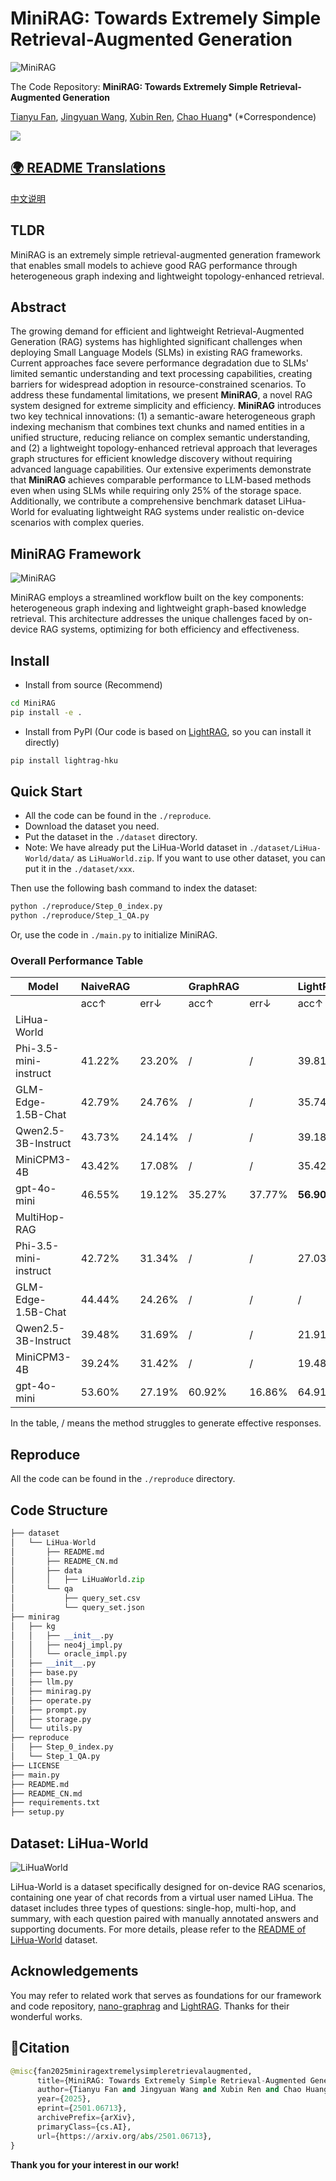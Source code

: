 # MiniRAG: Towards Extremely Simple Retrieval-Augmented Generation

![MiniRAG](https://files.mdnice.com/user/87760/ff711e74-c382-4432-bec2-e6f2aa787df1.jpg)


The Code Repository: **MiniRAG: Towards Extremely Simple Retrieval-Augmented Generation**
<br />  

[Tianyu Fan](https://tianyufan0504.github.io/), [Jingyuan Wang](), [Xubin Ren](https://ren-xubin.github.io/), [Chao Huang](https://sites.google.com/view/chaoh)* (*Correspondence)<br />  
</div>

<a href='https://arxiv.org/abs/2501.06713'><img src='https://img.shields.io/badge/arXiv-2501.06713-b31b1b'>


## 🌍 README Translations

[中文说明](./README_CN.md)

## TLDR
MiniRAG is an extremely simple retrieval-augmented generation framework that enables small models to achieve good RAG performance through heterogeneous graph indexing and lightweight topology-enhanced retrieval.

## Abstract
The growing demand for efficient and lightweight Retrieval-Augmented Generation (RAG) systems has highlighted significant challenges when deploying Small Language Models (SLMs) in existing RAG frameworks. Current approaches face severe performance degradation due to SLMs' limited semantic understanding and text processing capabilities, creating barriers for widespread adoption in resource-constrained scenarios. To address these fundamental limitations, we present **MiniRAG**, a novel RAG system designed for extreme simplicity and efficiency. **MiniRAG** introduces two key technical innovations: (1) a semantic-aware heterogeneous graph indexing mechanism that combines text chunks and named entities in a unified structure, reducing reliance on complex semantic understanding, and (2) a lightweight topology-enhanced retrieval approach that leverages graph structures for efficient knowledge discovery without requiring advanced language capabilities. Our extensive experiments demonstrate that **MiniRAG** achieves comparable performance to LLM-based methods even when using SLMs while requiring only 25\% of the storage space. Additionally, we contribute a comprehensive benchmark dataset LiHua-World for evaluating lightweight RAG systems under realistic on-device scenarios with complex queries. 

## MiniRAG Framework

![MiniRAG](https://files.mdnice.com/user/87760/02baba85-fa69-4223-ac22-914fef7120ae.jpg)

MiniRAG employs a streamlined workflow built on the key components: heterogeneous graph indexing and lightweight graph-based knowledge retrieval. This architecture addresses the unique challenges faced by on-device RAG systems, optimizing for both efficiency and effectiveness.


## Install

* Install from source (Recommend)

```bash
cd MiniRAG
pip install -e .
```
* Install from PyPI (Our code is based on [LightRAG](https://github.com/HKUDS/LightRAG), so you can install it directly)

```bash
pip install lightrag-hku
```

## Quick Start
* All the code can be found in the `./reproduce`.
* Download the dataset you need.
* Put the dataset in the `./dataset` directory.
* Note: We have already put the LiHua-World dataset in `./dataset/LiHua-World/data/` as `LiHuaWorld.zip`. If you want to use other dataset, you can put it in the `./dataset/xxx`.


Then use the following bash command to index the dataset:
```bash
python ./reproduce/Step_0_index.py
python ./reproduce/Step_1_QA.py
```

Or, use the code in `./main.py` to initialize MiniRAG.


### Overall Performance Table
| Model | NaiveRAG | | GraphRAG | | LightRAG | | **MiniRAG** | |
|-------|----------|----------|-----------|----------|-----------|----------|----------|----------|
| | acc↑ | err↓ | acc↑ | err↓ | acc↑ | err↓ | acc↑ | err↓ |
| LiHua-World | | | | | | | | |
| Phi-3.5-mini-instruct | 41.22% | 23.20% | / | / | 39.81% | 25.39% | **53.29%** | 23.35% |
| GLM-Edge-1.5B-Chat | 42.79% | 24.76% | / | / | 35.74% | 25.86% | **52.51%** | 25.71% |
| Qwen2.5-3B-Instruct | 43.73% | 24.14% | / | / | 39.18% | 28.68% | **48.75%** | 26.02% |
| MiniCPM3-4B | 43.42% | 17.08% | / | / | 35.42% | 21.94% | **51.25%** | 21.79% |
| gpt-4o-mini | 46.55% | 19.12% | 35.27% | 37.77% | **56.90%** | 20.85% | 54.08% | 19.44% |
| MultiHop-RAG | | | | | | | | |
| Phi-3.5-mini-instruct | 42.72% | 31.34% | / | / | 27.03% | 11.78% | **49.96%** | 28.44% |
| GLM-Edge-1.5B-Chat | 44.44% | 24.26% | / | / | / | / | **51.41%** | 23.44% |
| Qwen2.5-3B-Instruct | 39.48% | 31.69% | / | / | 21.91% | 13.73% | **48.55%** | 33.10% |
| MiniCPM3-4B | 39.24% | 31.42% | / | / | 19.48% | 10.41% | **47.77%** | 26.88% |
| gpt-4o-mini | 53.60% | 27.19% | 60.92% | 16.86% | 64.91% | 19.37% | **68.43%** | 19.41% |


In the table, / means the method struggles to generate effective responses.

## Reproduce
All the code can be found in the `./reproduce` directory.

## Code Structure

```python
├── dataset
│   └── LiHua-World
│       ├── README.md
│       ├── README_CN.md
│       ├── data
│       │   ├── LiHuaWorld.zip
│       └── qa
│           ├── query_set.csv
│           └── query_set.json
├── minirag
│   ├── kg
│   │   ├── __init__.py
│   │   ├── neo4j_impl.py
│   │   └── oracle_impl.py
│   ├── __init__.py
│   ├── base.py
│   ├── llm.py
│   ├── minirag.py
│   ├── operate.py
│   ├── prompt.py
│   ├── storage.py
│   └── utils.py
├── reproduce
│   ├── Step_0_index.py
│   └── Step_1_QA.py
├── LICENSE
├── main.py
├── README.md
├── README_CN.md
├── requirements.txt
├── setup.py
```

## Dataset: LiHua-World

![LiHuaWorld](https://files.mdnice.com/user/87760/39923168-2267-4caf-b715-7f28764549de.jpg)

LiHua-World is a dataset specifically designed for on-device RAG scenarios, containing one year of chat records from a virtual user named LiHua. The dataset includes three types of questions: single-hop, multi-hop, and summary, with each question paired with manually annotated answers and supporting documents. For more details, please refer to the [README of LiHua-World](./dataset/LiHua-World/README.md) dataset.




## Acknowledgements
You may refer to related work that serves as foundations for our framework and code repository, 
[nano-graphrag](https://github.com/gusye1234/nano-graphrag) and [LightRAG](https://github.com/HKUDS/LightRAG). Thanks for their wonderful works.

## 🌟Citation

```python
@misc{fan2025miniragextremelysimpleretrievalaugmented,
      title={MiniRAG: Towards Extremely Simple Retrieval-Augmented Generation}, 
      author={Tianyu Fan and Jingyuan Wang and Xubin Ren and Chao Huang},
      year={2025},
      eprint={2501.06713},
      archivePrefix={arXiv},
      primaryClass={cs.AI},
      url={https://arxiv.org/abs/2501.06713}, 
}
```

**Thank you for your interest in our work!**
